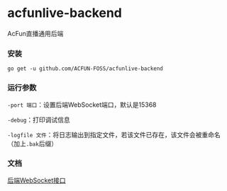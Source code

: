 # acfunlive-backend
AcFun直播通用后端

### 安装
```
go get -u github.com/ACFUN-FOSS/acfunlive-backend
```

### 运行参数
`-port 端口`：设置后端WebSocket端口，默认是15368

`-debug`：打印调试信息

`-logfile 文件`：将日志输出到指定文件，若该文件已存在，该文件会被重命名（加上`.bak`后缀）

### 文档
[后端WebSocket接口](https://github.com/ACFUN-FOSS/acfunlive-backend/blob/main/doc/%E5%90%8E%E7%AB%AFWebSocket%E6%8E%A5%E5%8F%A3.md)
